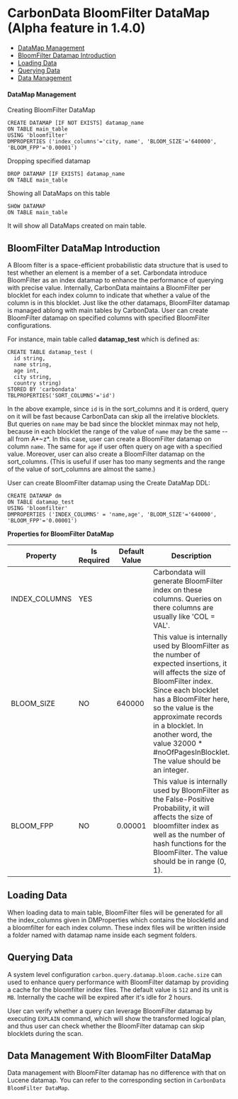 # CarbonData BloomFilter DataMap (Alpha feature in 1.4.0)

* [DataMap Management](#datamap-management)
* [BloomFilter Datamap Introduction](#bloomfilter-datamap-introduction)
* [Loading Data](#loading-data)
* [Querying Data](#querying-data)
* [Data Management](#data-management-with-bloomfilter-datamap)

#### DataMap Management
Creating BloomFilter DataMap
  ```
  CREATE DATAMAP [IF NOT EXISTS] datamap_name
  ON TABLE main_table
  USING 'bloomfilter'
  DMPROPERTIES ('index_columns'='city, name', 'BLOOM_SIZE'='640000', 'BLOOM_FPP'='0.00001')
  ```

Dropping specified datamap
  ```
  DROP DATAMAP [IF EXISTS] datamap_name
  ON TABLE main_table
  ```

Showing all DataMaps on this table
  ```
  SHOW DATAMAP
  ON TABLE main_table
  ```
It will show all DataMaps created on main table.


## BloomFilter DataMap Introduction
A Bloom filter is a space-efficient probabilistic data structure that is used to test whether an element is a member of a set.
Carbondata introduce BloomFilter as an index datamap to enhance the performance of querying with precise value.
Internally, CarbonData maintains a BloomFilter per blocklet for each index column to indicate that whether a value of the column is in this blocklet.
Just like the other datamaps, BloomFilter datamap is managed ablong with main tables by CarbonData.
User can create BloomFilter datamap on specified columns with specified BloomFilter configurations.

For instance, main table called **datamap_test** which is defined as:

  ```
  CREATE TABLE datamap_test (
    id string,
    name string,
    age int,
    city string,
    country string)
  STORED BY 'carbondata'
  TBLPROPERTIES('SORT_COLUMNS'='id')
  ```

In the above example, since `id` is in the sort_columns and it is orderd,
query on it will be fast because CarbonData can skip all the irrelative blocklets.
But queries on `name` may be bad since the blocklet minmax may not help,
because in each blocklet the range of the value of `name` may be the same -- all from A*~z*.
In this case, user can create a BloomFilter datamap on column `name`.
The same for `age` if user often query on age with a specified value.
Moreover, user can also create a BloomFilter datamap on the sort_columns.
(This is useful if user has too many segments and the range of the value of sort_columns are almost the same.)

User can create BloomFilter datamap using the Create DataMap DDL:

  ```
  CREATE DATAMAP dm
  ON TABLE datamap_test
  USING 'bloomfilter'
  DMPROPERTIES ('INDEX_COLUMNS' = 'name,age', 'BLOOM_SIZE'='640000', 'BLOOM_FPP'='0.00001')
  ```

**Properties for BloomFilter DataMap**

| Property | Is Required | Default Value | Description |
|-------------|----------|--------|---------|
| INDEX_COLUMNS | YES |  | Carbondata will generate BloomFilter index on these columns. Queries on there columns are usually like 'COL = VAL'. |
| BLOOM_SIZE | NO | 640000 | This value is internally used by BloomFilter as the number of expected insertions, it will affects the size of BloomFilter index. Since each blocklet has a BloomFilter here, so the value is the approximate records in a blocklet. In another word, the value 32000 * #noOfPagesInBlocklet. The value should be an integer. |
| BLOOM_FPP | NO | 0.00001 | This value is internally used by BloomFilter as the False-Positive Probability, it will affects the size of bloomfilter index as well as the number of hash functions for the BloomFilter. The value should be in range (0, 1). |


## Loading Data
When loading data to main table, BloomFilter files will be generated for all the
index_columns given in DMProperties which contains the blockletId and a bloomfilter for each index column.
These index files will be written inside a folder named with datamap name
inside each segment folders.


## Querying Data
A system level configuration `carbon.query.datamap.bloom.cache.size` can used to enhance query performance with BloomFilter datamap by providing a cache for the bloomfilter index files.
The default value is `512` and its unit is `MB`. Internally the cache will be expired after it's idle for 2 hours.

User can verify whether a query can leverage BloomFilter datamap by executing `EXPLAIN` command,
which will show the transformed logical plan, and thus user can check whether the BloomFilter datamap can skip blocklets during the scan.

## Data Management With BloomFilter DataMap
Data management with BloomFilter datamap has no difference with that on Lucene datamap. You can refer to the corresponding section in `CarbonData BloomFilter DataMap`.
